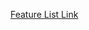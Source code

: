 <a href="https://docs.google.com/spreadsheets/d/14qmJTxuYLPez2Z75buUhBkwxh_lQV6UVkPlnu65emBg/edit?usp=sharing">Feature List Link</a>
